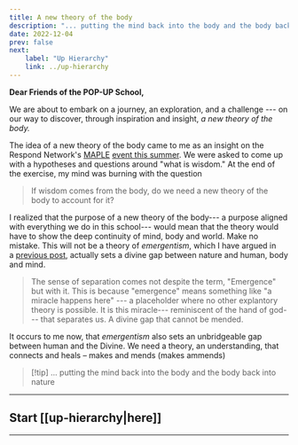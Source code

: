 ```yaml
---
title: A new theory of the body
description: "... putting the mind back into the body and the body back into nature"
date: 2022-12-04
prev: false
next:
    label: "Up Hierarchy"
    link: ../up-hierarchy
---
```


**Dear Friends of the POP-UP School,**

We are about to embark on a journey, an exploration, and a challenge --- on our way to discover, through inspiration and insight, *a new theory of the body.*

The idea of a new theory of the body came to me as an insight on the Respond Network's [MAPLE](https://www.monasticacademy.com/) [event this summer](https://open.substack.com/pub/bonnittaroy/p/wisdom-as-a-force-of-nature?r=108vl&utm_campaign=post&utm_medium=web). We were asked to come up with a hypotheses and questions around "what is wisdom." At the end of the exercise, my mind was burning with the question

> If wisdom comes from the body, do we need a new theory of the body to account for it?

I realized that the purpose of a new theory of the body--- a purpose aligned with everything we do in this school--- would mean that the theory would have to show the deep continuity of mind, body and world. Make no mistake. This will not be a theory of *emergentism*, which I have argued in a [previous post](why-we-need-a-school-like-this), actually sets a divine gap between nature and human, body and mind.

> The sense of separation comes not despite the term, "Emergence" but with it. This is because "emergence" means something like "a miracle happens here" --- a placeholder where no other explantory theory is possible. It is this miracle--- reminiscent of the hand of god--- that separates us. A divine gap that cannot be mended.

It occurs to me now, that *emergentism* also sets an unbridgeable gap between human and the Divine. We need a theory, an understanding, that connects and heals – makes and mends (makes ammends)

> [!tip] ... putting the mind back into the body and the body back into nature

---

## Start [[up-hierarchy|here]]

---

